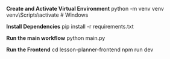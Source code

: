 **Create and Activate Virtual Environment**
python -m venv venv
venv\Scripts\activate      # Windows

**Install Dependencies**
pip install -r requirements.txt

**Run the main workflow**
python main.py

**Run the Frontend**
cd lesson-planner-frontend
npm run dev
